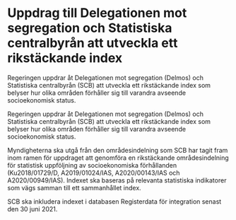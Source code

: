 # Uppdrag till Delegationen mot segregation och Statistiska centralbyrån att utveckla ett rikstäckande index

Regeringen uppdrar åt Delegationen mot segregation (Delmos) och Statistiska centralbyrån (SCB) att utveckla ett rikstäckande index som belyser hur olika områden förhåller sig till varandra avseende socioekonomisk status.

Regeringen uppdrar åt Delegationen mot segregation (Delmos) och Statistiska centralbyrån (SCB) att utveckla ett rikstäckande index som belyser hur olika områden förhåller sig till varandra avseende socioekonomisk status.

Myndigheterna ska utgå från den områdesindelning som SCB har tagit fram inom ramen för uppdraget att genomföra en rikstäckande områdesindelning för statistisk uppföljning av socioekonomiska förhållanden (Ku2018/01729/D, A2019/01024/IAS, A2020/00143/IAS och A2020/00949/IAS). Indexet ska baseras på relevanta statistiska indikatorer som vägs samman till ett sammanhållet index.

SCB ska inkludera indexet i databasen Registerdata för integration senast den 30 juni 2021.
